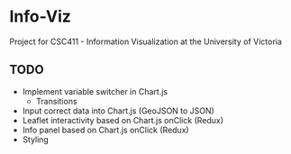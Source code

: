 # Info-Viz
Project for CSC411 - Information Visualization at the University of Victoria

## TODO
- Implement variable switcher in Chart.js 
  - Transitions
- Input correct data into Chart.js (GeoJSON to JSON)
- Leaflet interactivity based on Chart.js onClick (Redux)
- Info panel based on Chart.js onClick (Redux)
- Styling
